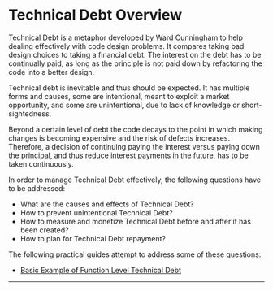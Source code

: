 # Technical Debt Overview

[Technical Debt][1] is a metaphor developed by [Ward Cunningham][2] to help dealing effectively with 
code design problems. It compares taking bad design choices to taking a financial debt. The interest 
on the debt has to be continually paid, as long as the principle is not paid down by refactoring 
the code into a better design. 

Technical debt is inevitable and thus should be expected. It has multiple forms and causes, some are 
intentional, meant to exploit a market opportunity, and some are unintentional, due to lack of 
knowledge or short-sightedness.

Beyond a certain level of debt the code decays to the point in which making changes is becoming 
expensive and the risk of defects increases. Therefore, a decision of continuing paying the interest 
versus paying down the principal, and thus reduce interest payments in the future, has to be taken 
continuously.

In order to manage Technical Debt effectively, the following questions have to be addressed:

- What are the causes and effects of Technical Debt?
- How to prevent unintentional Technical Debt?
- How to measure and monetize Technical Debt before and after it has been created?
- How to plan for Technical Debt repayment?

The following practical guides attempt to address some of these questions:

- [Basic Example of Function Level Technical Debt][3]

---

[1]: https://en.wikipedia.org/wiki/Technical_debt
[2]: https://en.wikipedia.org/wiki/Ward_Cunningham
[3]: /Topics/Technical%20Debt